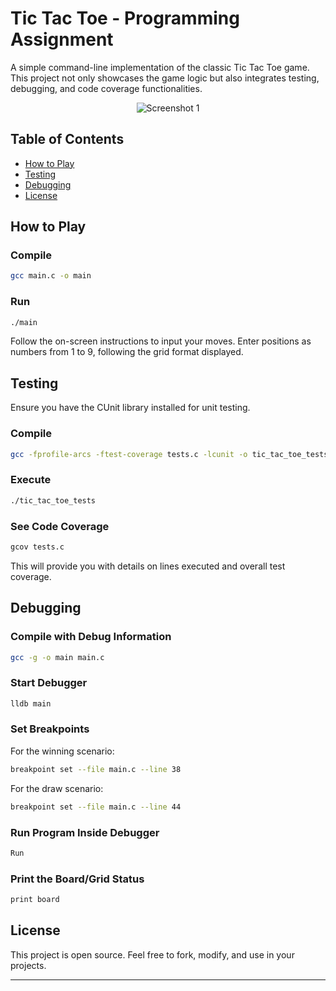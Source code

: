 # Tic Tac Toe - Programming Assignment

A simple command-line implementation of the classic Tic Tac Toe game. This project not only showcases the game logic but also integrates testing, debugging, and code coverage functionalities.

<p align="center">
  <img src="https://i.ibb.co/PrKB0bZ/Screenshot-2023-10-15-at-8-54-26-PM.png" alt="Screenshot 1"  style="margin: 0 10px;">
</p>

## Table of Contents
- [How to Play](#how-to-play)
- [Testing](#testing)
- [Debugging](#debugging)
- [License](#license)

## How to Play

### Compile
```bash
gcc main.c -o main
```

### Run
```bash
./main
```

Follow the on-screen instructions to input your moves. Enter positions as numbers from 1 to 9, following the grid format displayed.

## Testing

Ensure you have the CUnit library installed for unit testing.

### Compile
```bash
gcc -fprofile-arcs -ftest-coverage tests.c -lcunit -o tic_tac_toe_tests
```

### Execute
```bash
./tic_tac_toe_tests
```

### See Code Coverage
```bash
gcov tests.c 
```

This will provide you with details on lines executed and overall test coverage.

## Debugging

### Compile with Debug Information
```bash
gcc -g -o main main.c
```

### Start Debugger
```bash
lldb main
```

### Set Breakpoints
For the winning scenario:
```bash
breakpoint set --file main.c --line 38
```

For the draw scenario:
```bash
breakpoint set --file main.c --line 44
```

### Run Program Inside Debugger
```bash
Run
```

### Print the Board/Grid Status
```bash
print board
```

## License

This project is open source. Feel free to fork, modify, and use in your projects.

---

